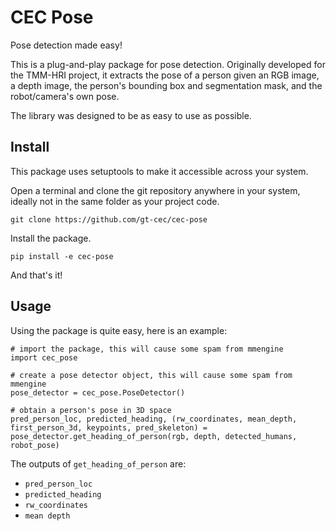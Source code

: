 # CEC Pose

Pose detection made easy!

This is a plug-and-play package for pose detection. Originally developed for the TMM-HRI project, it extracts the pose of a person given an RGB image, a depth image, the person's bounding box and segmentation mask, and the robot/camera's own pose.

The library was designed to be as easy to use as possible.

## Install

This package uses setuptools to make it accessible across your system.

Open a terminal and clone the git repository anywhere in your system, ideally not in the same folder as your project code.

`git clone https://github.com/gt-cec/cec-pose`

Install the package.

`pip install -e cec-pose`

And that's it!

## Usage

Using the package is quite easy, here is an example:

```
# import the package, this will cause some spam from mmengine
import cec_pose

# create a pose detector object, this will cause some spam from mmengine
pose_detector = cec_pose.PoseDetector()

# obtain a person's pose in 3D space
pred_person_loc, predicted_heading, (rw_coordinates, mean_depth, first_person_3d, keypoints, pred_skeleton) = pose_detector.get_heading_of_person(rgb, depth, detected_humans, robot_pose)
```

The outputs of `get_heading_of_person` are:

- `pred_person_loc`
- `predicted_heading`
- `rw_coordinates`
- `mean depth`